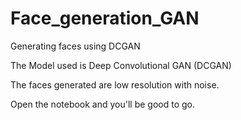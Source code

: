 # Face_generation_GAN
Generating faces using DCGAN


The Model used is Deep Convolutional GAN (DCGAN) 

The faces generated are low resolution with noise.

Open the notebook and you'll be good to go.
